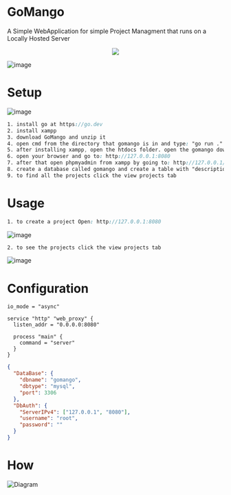 # GoMango
A Simple WebApplication for simple Project Managment that runs on a Locally Hosted Server

<p align="center" style="text-align: center">  
  <img src="https://user-images.githubusercontent.com/110062350/231760953-8558058f-167c-49d7-93b5-3ad9663c1a64.png">
</p>



![image](https://github.com/YABOIpy/GoMango/assets/110062350/d8cdf99a-3cf9-4598-a1a3-2eb28de11038)


# Setup
![image](https://github.com/YABOIpy/GoMango/assets/110062350/eb41ee64-ebde-4ff9-86b7-6b0c9e25bf6e)
```scss
1. install go at https://go.dev
2. install xampp
3. download GoMango and unzip it
4. open cmd from the directory that gomango is in and type: "go run ."
5. after installing xampp, open the htdocs folder. open the gomango download and inside you will find the gomango folder. copy and paste it into htdocs
6. open your browser and go to: http://127.0.0.1:8080
7. after that open phpmyadmin from xampp by going to: http://127.0.0.1/phpmyadmin
8. create a database called gomango and create a table with "description"	"sdate" "edate"	"name" .OR import the sql databse from the gomango file
9. to find all the projects click the view projects tab
```

# Usage
```scss
1. to create a project Open: http://127.0.0.1:8080
```
![image](https://github.com/YABOIpy/GoMango/assets/110062350/dd703265-fe60-4a03-8ac4-d521cb3c7d04)

```scss
2. to see the projects click the view projects tab
```
![image](https://github.com/YABOIpy/GoMango/assets/110062350/bec894c5-4c9e-4a06-8f8d-a1df1a8936f0)

# Configuration

```hcl
io_mode = "async"

service "http" "web_proxy" {
  listen_addr = "0.0.0.0:8080"

  process "main" {
    command = "server"
  }
}
```


```json
{
  "DataBase": {
    "dbname": "gomango",
    "dbtype": "mysql",
    "port": 3306
  },
  "DbAuth": {
    "ServerIPv4": ["127.0.0.1", "8080"],
    "username": "root",
    "password": ""
  }
}

```

# How
![Diagram](https://github.com/YABOIpy/GoMango/assets/110062350/ac85db67-533b-4c19-9aa8-7f281b6a5033)

